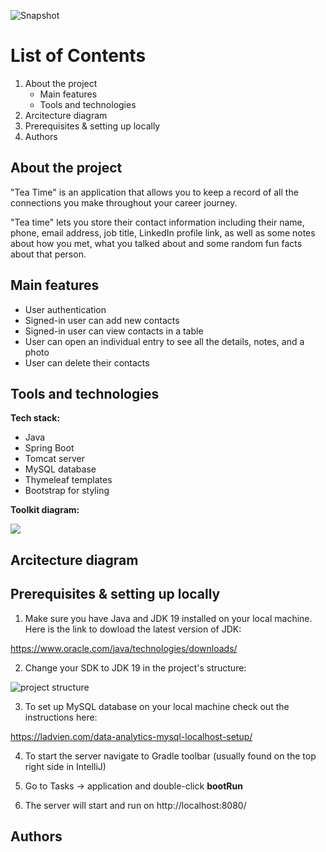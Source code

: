 ![Snapshot](https://res.cloudinary.com/dfyitssyo/image/upload/v1677615984/Strategio/photo_2023-02-28_15-25-55_kbywc0.jpg)
# List of Contents
1. About the project
    - Main features
    - Tools and technologies
4. Arcitecture diagram
5. Prerequisites & setting up locally
6. Authors

## About the project
"Tea Time" is an application that allows you to keep a record of all the connections you make throughout your career journey. 

"Tea time" lets you store their contact information including their name, phone, email address, job title, LinkedIn profile link, as well as some notes about how you met, what you talked about and some random fun facts about that person.

## Main features
- User authentication
- Signed-in user can add new contacts
- Signed-in user can view contacts in a table
- User can open an individual entry to see all the details, notes, and a photo
- User can delete their contacts

## Tools and technologies

**Tech stack:**

- Java
- Spring Boot
- Tomcat server
- MySQL database
- Thymeleaf templates
- Bootstrap for styling

**Toolkit diagram:**

![](https://res.cloudinary.com/dfyitssyo/image/upload/v1677617630/Strategio/RBsolutionDiagram_h9xol8.png)

## Arcitecture diagram

## Prerequisites & setting up locally
1. Make sure you have Java and JDK 19 installed on your local machine. Here is the link to dowload the latest version of JDK: 

https://www.oracle.com/java/technologies/downloads/

2. Change your SDK to JDK 19 in the project's structure:

![project structure](https://res.cloudinary.com/dfyitssyo/image/upload/v1677612546/Strategio/projectstructur-sdk19_1_kjo6bb.png)

3. To set up MySQL database on your local machine check out the instructions here:

https://ladvien.com/data-analytics-mysql-localhost-setup/

4. To start the server navigate to Gradle toolbar (usually found on the top right side in IntelliJ)

5. Go to Tasks -> application and double-click **bootRun**

6. The server will start and run on http://localhost:8080/

## Authors







